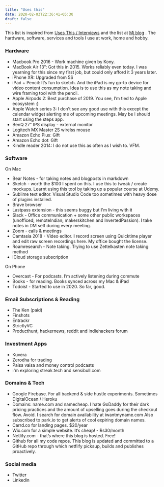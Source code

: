 ```yaml
---
title: "Uses this"
date: 2020-02-03T22:36:41+05:30
draft: false
---
```


This list is inspired from [Uses This / Interviews](https://usesthis.com/) and the list at  [Mj blog](https://manassaloi.com/usesthis/) . The hardware, software, services and tools I use at work, home and hobby.


### Hardware
* Macbook Pro 2016 - Work machine given by Kony.
* MacBook Air 13”: Got this in 2015. Works reliably even today. I was yearning for this since my first job, but could only afford it 3 years later.
* iPhone XR: Upgraded from 5S
* iPad + Pencil: It’s fun to sketch. And the iPad is my go-to device for video content consumption. Idea is to use this as my note taking and wire framing tool with the pencil.
* Apple Airpods 2: Best purchase of 2019.  You see, I’m tied to Apple ecosystem :)
* Apple Watch series 3: I don’t see any good use with this except the calendar widget alerting me of upcoming meetings. May be I should start using the steps app.
* BenQ 27" IPS display - external monitor
* Logitech MX Master 2S wirelss mouse
* Amazon Echo Plus: Gift
* Amazon Echo dot: Gift
* Kindle reader 2014: I do not use this as often as I wish to. VFM.


### Software   
On Mac 

* Bear Notes - for taking notes and blogposts in markdown
* Sketch - worth the $100 I spent on this. I use this to tweak / create mockups. Learnt using this tool by taking up a popular course at Udemy.
* Sublime text editor. Visual Studio Code too sometimes with heavy dose of plugins installed.
* Brave browser
* Lastpass extension - this seems buggy but I'm living with it
* Slack - Office communication + some other public workspaces (unofficed, remoteIndian, makerskitchen and InvertedPassion). I take notes in DM self during every meeting.
* Zoom - calls & meetings
* Camtasia 2018 - Video editor. I record screen using Quicktime player and edit raw screen recordings here. My office bought the license. 
* Roamresearch - Note taking. Trying to use Zettelkasten note taking method
* iCloud storage subscription


On Phone

* Overcast - For podcasts. I’m actively listening during commute
* Books - for reading. Books synced across my Mac & iPad 
* Todoist - Started to use in 2020. So far, good.


### Email Subscriptions & Reading
* The Ken (paid)
* Finshots
* Entrackr
* StrictlyVC
* Producthunt, hackernews, reddit and indiehackers forum


### Investment Apps
* Kuvera
* Zerodha for trading
* Paisa vaisa and money control podcasts
* I'm exploring streak.tech and sensibull.com


### Domains & Tech
* Google Firebase. For all backend & side hustle experiments. Sometimes DigitalOcean / Heroku
* Domains: name.com and namecheap. I hate GoDaddy for their dark pricing practices and the amount of upselling goes during the checkout flow. Avoid. I search for domain availability at iwantmyname.com Also subscribed to park.io to get alerts of cool expiring domain names.
* Carrd.co for landing pages. $20/year
* Wix.com for a simple website. It’s cheap! - Rs30/month
* Netlify.com - that’s where this blog is hosted. Free!
* Github for all my code repos. This blog is updated and committed to a GitHub repo through which netflify picksup, builds and publishes proactively.


### Social media
* Twitter
* Linkedin